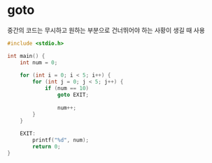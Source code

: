 # goto

중간의 코드는 무시하고 원하는 부분으로 건너뛰어야 하는 사황이 생길 때 사용



```c
#include <stdio.h>

int main() {
    int num = 0;
    
    for (int i = 0; i < 5; i++) {
        for (int j = 0; j < 5; j++) {
            if (num == 10)
                goto EXIT;
                
                num++;
        }
    }
    
    EXIT:
        printf("%d", num);
        return 0;
}
```

